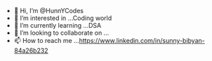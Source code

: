 - 👋 Hi, I’m @HunnYCodes
- 👀 I’m interested in ...Coding world
- 🌱 I’m currently learning ...DSA
- 💞️ I’m looking to collaborate on ...
- 📫 How to reach me ...https://www.linkedin.com/in/sunny-bibyan-84a26b232

<!---
HunnYCodes/HunnYCodes is a ✨ special ✨ repository because its `README.md` (this file) appears on your GitHub profile.
You can click the Preview link to take a look at your changes.
--->
